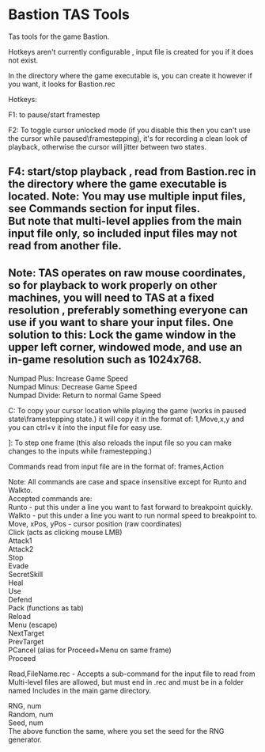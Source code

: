 # Bastion TAS Tools
Tas tools for the game Bastion.

Hotkeys aren't currently configurable , input file is created for you if it does not exist.

In the directory where the game executable is, you can create it however if you want, it looks for Bastion.rec

Hotkeys:

F1:  to pause/start framestep

F2: To toggle cursor unlocked mode (if you disable this then you can't use the cursor while paused\framestepping), it's for recording 
a clean look of playback, otherwise the cursor will jitter between two states.

F4: start/stop playback , read from Bastion.rec in the directory where the game executable is located.
Note: You may use multiple input files, see Commands section for input files.<br/>But note that multi-level applies from the main input file only, so included input files may not read from another file.
--------------------------------------------------------

Note: TAS operates on raw mouse coordinates, so for playback to work properly on other machines, you will need to TAS at a fixed resolution , preferably something everyone can use if you want to share your input files. One solution to this: Lock the game window in the upper left corner, windowed mode, and use an in-game resolution such as 1024x768.
--------------------------------------------------------


Numpad Plus:   Increase Game Speed <br />
Numpad Minus:  Decrease Game Speed <br />
Numpad Divide: Return to normal Game Speed <br />

C:  To copy your cursor location while playing the game (works in paused state\framestepping state.) it will copy it in the format of:
    1,Move,x,y and you can ctrl+v it into the input file for easy use.
    
]: To step one frame (this also reloads the input file so you can make changes to the inputs while framestepping.)

Commands read from input file are in the format of:
   frames,Action <br />
   
   Note: All commands are case and space insensitive except for Runto and Walkto. <br />
Accepted commands are: <br />
   Runto - put this under a line you want to fast forward to breakpoint quickly. <br />
   Walkto - put this under a line you want to run normal speed to breakpoint to. <br />
   Move, xPos, yPos - cursor position (raw coordinates) <br />
   Click (acts as clicking mouse LMB) <br />
   Attack1 <br />
   Attack2 <br />
   Stop <br />
   Evade <br />
   SecretSkill <br />
   Heal <br />
   Use <br />
   Defend <br />
   Pack (functions as tab) <br />
   Reload <br />
   Menu (escape) <br />
   NextTarget <br />
   PrevTarget <br />
   PCancel (alias for Proceed+Menu on same frame) <br />
   Proceed <br />
   
   Read,FileName.rec - Accepts a sub-command for the input file to read from <br />
           </t >Multi-level files are allowed, but must end in .rec and must be in a folder named  Includes in the main game directory. <br />
           
           
   RNG, num <br /> 
   Random, num <br />
   Seed, num <br />
      The above function the same, where you set the seed for the RNG generator.
   
    



 
